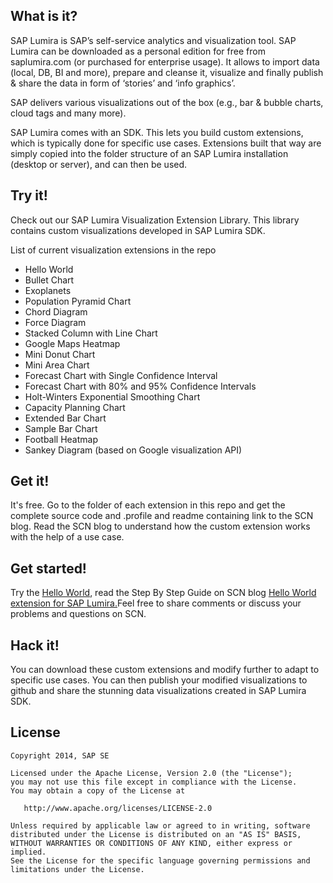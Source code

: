 What is it?
-----------

SAP
Lumira is SAP’s self-service analytics and visualization tool. SAP Lumira can
be downloaded as a personal edition for free from saplumira.com (or purchased
for enterprise usage). It allows to import data (local, DB, BI and more),
prepare and cleanse it, visualize and finally publish & share the data in
form of ‘stories’ and ‘info graphics’.

SAP delivers various visualizations out of the box (e.g., bar & bubble charts,
cloud tags and many more). 

SAP Lumira comes with an SDK. This lets you build custom extensions, which is
typically done for specific use cases. Extensions built that way are simply
copied into the folder structure of an SAP Lumira installation (desktop or
server), and can then be used.


Try it!
-----------

Check out our SAP Lumira Visualization Extension Library. This library contains custom visualizations developed in SAP Lumira SDK. 

List of current visualization extensions in the repo

* Hello World
* Bullet Chart
* Exoplanets
* Population Pyramid Chart
* Chord Diagram
* Force Diagram
* Stacked Column with Line Chart
* Google Maps Heatmap
* Mini Donut Chart
* Mini Area Chart
* Forecast Chart with Single Confidence Interval
* Forecast Chart with 80% and 95% Confidence Intervals
* Holt-Winters Exponential Smoothing Chart
* Capacity Planning Chart
* Extended Bar Chart
* Sample Bar Chart
* Football Heatmap
* Sankey Diagram (based on Google visualization API)

Get it!
-----------
It's free. Go to the folder of each extension in this repo and get the complete source code and .profile
and readme containing link to the SCN blog. Read the SCN blog to understand how the
custom extension works with the help of a use case.

Get started!
-----------

Try the [Hello World](https://github.com/SAP/lumira-extension-viz/tree/master/HelloWorld), read the Step By Step Guide on SCN blog [Hello World extension for SAP Lumira.](http://scn.sap.com/community/lumira/blog/2013/12/19/hello-world-extension-for-sap-lumira)Feel
free to share comments or discuss your problems and questions on SCN.

Hack it!
-----------

You can download these custom extensions and modify further to adapt to specific use cases. You can then publish your
modified visualizations to github and share the stunning data visualizations created in SAP Lumira SDK.


License
-----------


    Copyright 2014, SAP SE

    Licensed under the Apache License, Version 2.0 (the "License");
    you may not use this file except in compliance with the License.
    You may obtain a copy of the License at

       http://www.apache.org/licenses/LICENSE-2.0

    Unless required by applicable law or agreed to in writing, software
    distributed under the License is distributed on an "AS IS" BASIS,
    WITHOUT WARRANTIES OR CONDITIONS OF ANY KIND, either express or implied.
    See the License for the specific language governing permissions and
    limitations under the License.

 [1]: https://github.com/SAP/httpaccess-dae-lumira
